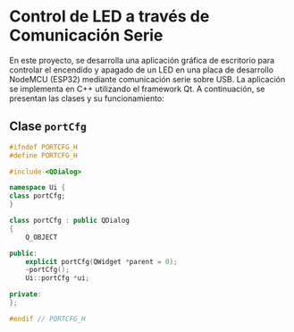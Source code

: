# Control de LED a través de Comunicación Serie

En este proyecto, se desarrolla una aplicación gráfica de escritorio para controlar el encendido y apagado de un LED en una placa de desarrollo NodeMCU (ESP32) mediante comunicación serie sobre USB. La aplicación se implementa en C++ utilizando el framework Qt. A continuación, se presentan las clases y su funcionamiento:

## Clase `portCfg`

```cpp
#ifndef PORTCFG_H
#define PORTCFG_H

#include <QDialog>

namespace Ui {
class portCfg;
}

class portCfg : public QDialog
{
    Q_OBJECT

public:
    explicit portCfg(QWidget *parent = 0);
    ~portCfg();
    Ui::portCfg *ui;

private:
};

#endif // PORTCFG_H

